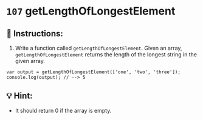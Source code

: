 # `107` getLengthOfLongestElement

## 📝 Instructions:

1. Write a function called `getLengthOfLongestElement`. Given an array, `getLengthOfLongestElement` returns the length of the longest string in the given array.

```Js
var output = getLengthOfLongestElement(['one', 'two', 'three']);
console.log(output); // --> 5
```
## 💡 Hint:

+ It should return 0 if the array is empty.

